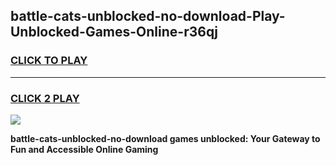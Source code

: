 
## battle-cats-unblocked-no-download-Play-Unblocked-Games-Online-r36qj
<h3>
<a href="https://premium76.site?title=battle-cats-unblocked-no-download&ref=25A">CLICK TO PLAY</a></h3>
<hr>

<h3>
<a href="https://premium76.site?title=battle-cats-unblocked-no-download&ref=25A">CLICK 2 PLAY</a>
  
</h3>

<a href="https://premium76.site?title=battle-cats-unblocked-no-download&ref=25A"><img src="https://clearcache.store/games.png"></a>


**battle-cats-unblocked-no-download games unblocked: Your Gateway to Fun and Accessible Online Gaming**
